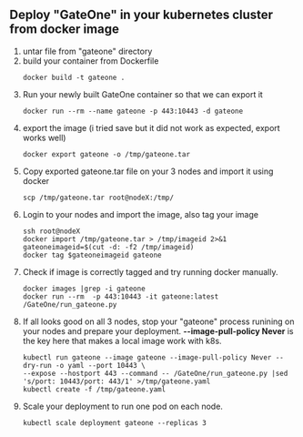 ## Deploy "GateOne" in your kubernetes cluster from docker image
1) untar file from "gateone" directory
2) build your container from Dockerfile
      ```
      docker build -t gateone .
      ```
3) Run your newly built GateOne container so that we can export it
      ```
      docker run --rm --name gateone -p 443:10443 -d gateone 
     ``` 
4) export the image (i tried save but it did not work as expected, export works well)
      ```
      docker export gateone -o /tmp/gateone.tar
      ```
5) Copy exported gateone.tar file on your 3 nodes and import it using docker 
      ```
      scp /tmp/gateone.tar root@nodeX:/tmp/
      ```
6) Login to your nodes and import the image, also tag your image
      ```
      ssh root@nodeX
      docker import /tmp/gateone.tar > /tmp/imageid 2>&1
      gateoneimageid=$(cut -d: -f2 /tmp/imageid)
      docker tag $gateoneimageid gateone
      ```
7) Check if image is correctly tagged and try running docker manually.
      ```
      docker images |grep -i gateone
      docker run --rm  -p 443:10443 -it gateone:latest /GateOne/run_gateone.py
      ```
8) If all looks good on all 3 nodes, stop your "gateone" process runining on your nodes and prepare your deployment.
   **--image-pull-policy Never**  is the key here that makes a local image work with k8s.
      ```
      kubectl run gateone --image gateone --image-pull-policy Never --dry-run -o yaml --port 10443 \ 
      --expose --hostport 443 --command -- /GateOne/run_gateone.py |sed 's/port: 10443/port: 443/1' >/tmp/gateone.yaml
      kubectl create -f /tmp/gateone.yaml
      ```
9) Scale your deployment to run one pod on each node.
     ```
     kubectl scale deployment gateone --replicas 3
     ```
